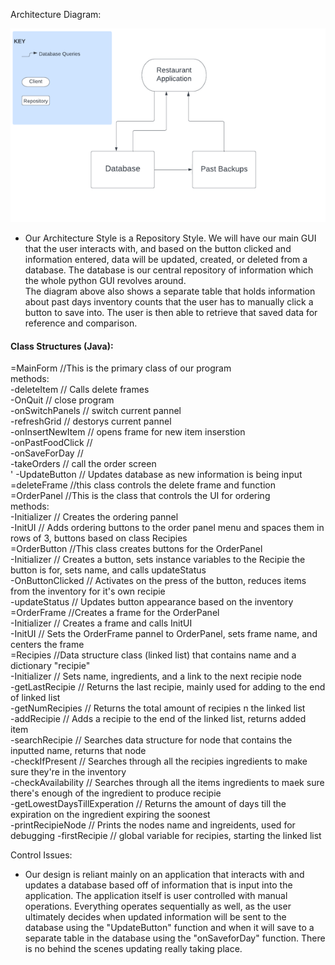 Architecture Diagram:

![Architecture Model](/assets/ArchDiagram.png)
  - Our Architecture Style is a Repository Style. We will have our main GUI that the user interacts with, and based on the button clicked and information entered, data will be updated, created, or deleted from a database. The database is our central repository of information which the whole python GUI revolves around. <br>
  The diagram above also shows a separate table that holds information about past days inventory counts that the user has to manually click a button to save into. The user is then able to retrieve that saved data for reference and comparison.



  <h4>Class Structures (Java):</h4>
    =MainForm //This is the primary class of our program<br>
        methods:<br>
       -deleteItem // Calls delete frames<br>
       -OnQuit // close program<br>
       -onSwitchPanels // switch current pannel<br>
       -refreshGrid // destorys current pannel<br>
       -onInsertNewItem // opens frame for new item inserstion<br>
       -onPastFoodClick //<br>
       -onSaveForDay //<br>
       -takeOrders // call the order screen<br>'
       -UpdateButton // Updates database as new information is being input <br>
    =deleteFrame //this class controls the delete frame and function<br>
    =OrderPanel //This is the class that controls the UI for ordering<br>
       methods:<br>
      -Initializer // Creates the ordering pannel <br>
      -InitUI // Adds ordering buttons to the order panel menu and spaces them in rows of 3, buttons based on class Recipies <br>
    =OrderButton //This class creates buttons for the OrderPanel<br>
      -Initializer // Creates a button, sets instance variables to the Recipie the button is for, sets name, and calls updateStatus <br>
      -OnButtonClicked // Activates on the press of the button, reduces items from the inventory for it's own recipie <br>
      -updateStatus // Updates button appearance based on the inventory <br>
    =OrderFrame //Creates a frame for the OrderPanel<br>
      -Initializer // Creates a frame and calls InitUI<br>
      -InitUI // Sets the OrderFrame pannel to OrderPanel, sets frame name, and centers the frame<br>
    =Recipies //Data structure class (linked list) that contains name and a dictionary "recipie"<br>
      -Initializer // Sets name, ingredients, and a link to the next recipie node<br>
      -getLastRecipie // Returns the last recipie, mainly used for adding to the end of linked list<br>
      -getNumRecipies // Returns the total amount of recipies n the linked list<br>
      -addRecipie // Adds a recipie to the end of the linked list, returns added item<br>
      -searchRecipie // Searches data structure for node that contains the inputted name, returns that node<br>
      -checkIfPresent // Searches through all the recipies ingredients to make sure they're in the inventory<br>
      -checkAvailability // Searches through all the items ingredients to maek sure there's enough of the ingredient to produce recipie<br>
      -getLowestDaysTillExperation // Returns the amount of days till the expiration on the ingredient expiring the soonest<br>
      -printRecipieNode // Prints the nodes name and ingreidents, used for debugging
      -firstRecipie // global variable for recipies, starting the linked list


Control Issues:
  - Our design is reliant mainly on an application that interacts with and updates a database based off of information that is input into the application. The application itself is user controlled with manual operations. Everything operates sequentially as well, as the user ultimately decides when updated information will be sent to the database using the "UpdateButton" function and when it will save to a separate table in the database using the "onSaveforDay" function. There is no behind the scenes updating really taking place.
